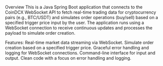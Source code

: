 Overview
This is a Java Spring Boot application that connects to the CoinDCX WebSocket API to fetch real-time trading data for cryptocurrency pairs (e.g., BTC/USDT) and simulates order operations (buy/sell) based on a specified trigger price input by the user. The application runs using a WebSocket connection to receive continuous updates and processes the payload to simulate order creation.

Features:
Real-time market data streaming via WebSocket.
Simulate order creation based on a specified trigger price.
Graceful error handling and logging for WebSocket connections.
Command-line interface for input and output.
Clean code with a focus on error handling and logging.
